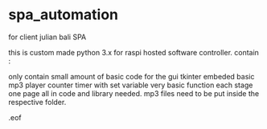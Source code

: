 # spa_automation
for client julian bali SPA

this is custom made python 3.x for raspi hosted software controller.
contain :

only contain small amount of basic code for the gui tkinter 
embeded basic mp3 player
counter timer with set variable
very basic function each stage
one page all in code and library needed.
mp3 files need to be put inside the respective folder.

.eof
